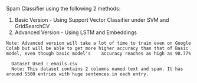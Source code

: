 
   
   Spam Classifier using the following 2 methods:

   1. Basic Version - Using Support Vector Classifier under SVM and GridSearchCV
   2. Advanced Version - Using LSTM and Embeddings


    Note: Advanced version will take a lot of time to train even on Google Colab but will be able to get more higher accuracy than that of Basic model, even though basic model's    accuracy reaches as high as 98.77%

      Dataset Used : emails.csv
      Note: This dataset contains 2 columns named text and spam. It has around 5500 entries with huge sentences in each entry.
  


